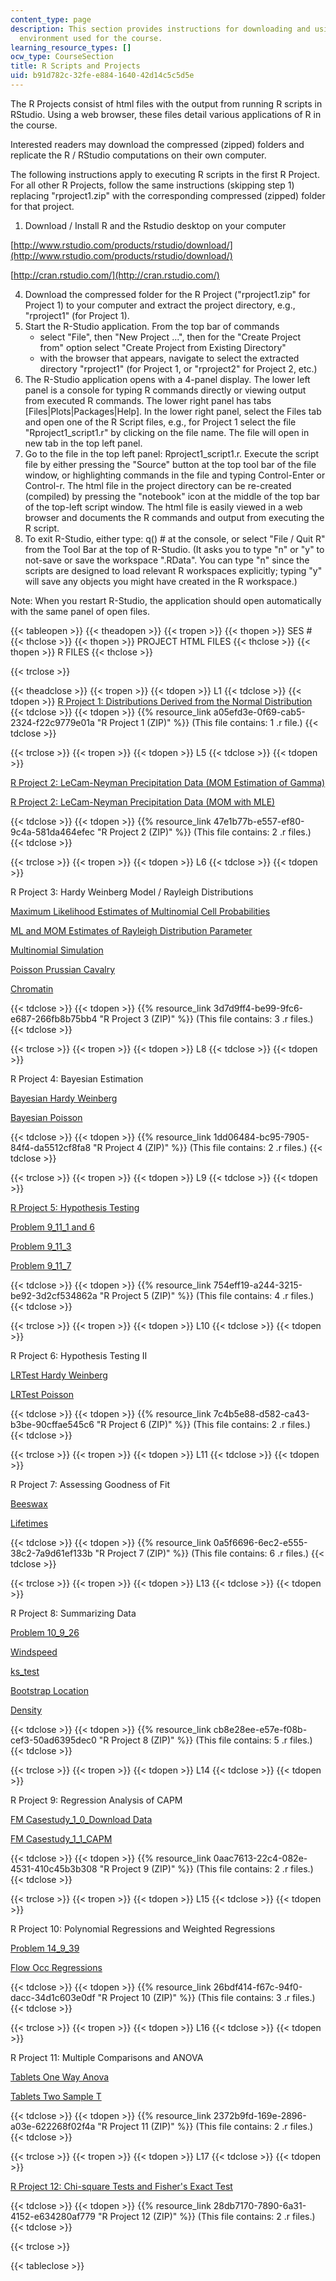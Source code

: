 ```yaml
---
content_type: page
description: This section provides instructions for downloading and using the software
  environment used for the course.
learning_resource_types: []
ocw_type: CourseSection
title: R Scripts and Projects
uid: b91d782c-32fe-e884-1640-42d14c5c5d5e
---
```


The R Projects consist of html files with the output from running R scripts in RStudio. Using a web browser, these files detail various applications of R in the course.

Interested readers may download the compressed (zipped) folders and replicate the R / RStudio computations on their own computer.

The following instructions apply to executing R scripts in the first R Project. For all other R Projects, follow the same instructions (skipping step 1) replacing "rproject1.zip" with the corresponding compressed (zipped) folder for that project.

1.  Download / Install R and the Rstudio desktop on your computer

[http://www.rstudio.com/products/rstudio/download/](http://www.rstudio.com/products/rstudio/download/)

[http://cran.rstudio.com/](http://cran.rstudio.com/)

4.  Download the compressed folder for the R Project ("rproject1.zip" for Project 1) to your computer and extract the project directory, e.g., "rproject1" (for Project 1).
5.  Start the R-Studio application. From the top bar of commands
    *   select "File", then "New Project ...", then for the "Create Project from" option select "Create Project from Existing Directory"
    *   with the browser that appears, navigate to select the extracted directory "rproject1" (for Project 1, or "rproject2" for Project 2, etc.)
6.  The R-Studio application opens with a 4-panel display. The lower left panel is a console for typing R commands directly or viewing output from executed R commands. The lower right panel has tabs \[Files|Plots|Packages|Help\]. In the lower right panel, select the Files tab and open one of the R Script files, e.g., for Project 1 select the file "Rproject1\_script1.r" by clicking on the file name. The file will open in new tab in the top left panel.
7.  Go to the file in the top left panel: Rproject1\_script1.r. Execute the script file by either pressing the "Source" button at the top tool bar of the file window, or highlighting commands in the file and typing Control-Enter or Control-r. The html file in the project directory can be re-created (compiled) by pressing the "notebook" icon at the middle of the top bar of the top-left script window. The html file is easily viewed in a web browser and documents the R commands and output from executing the R script.
8.  To exit R-Studio, either type: q() # at the console, or select "File / Quit R" from the Tool Bar at the top of R-Studio. (It asks you to type "n" or "y" to not-save or save the workspace ".RData". You can type "n" since the scripts are designed to load relevant R workspaces explicitly; typing "y" will save any objects you might have created in the R workspace.)

Note: When you restart R-Studio, the application should open automatically with the same panel of open files.

{{< tableopen >}}
{{< theadopen >}}
{{< tropen >}}
{{< thopen >}}
SES #
{{< thclose >}}
{{< thopen >}}
PROJECT HTML FILES
{{< thclose >}}
{{< thopen >}}
R FILES
{{< thclose >}}

{{< trclose >}}

{{< theadclose >}}
{{< tropen >}}
{{< tdopen >}}
L1
{{< tdclose >}}
{{< tdopen >}}
[R Project 1: Distributions Derived from the Normal Distribution](/ans7870/18/18.443/s15/projects/Rproject1_script1.html)
{{< tdclose >}}
{{< tdopen >}}
{{% resource_link a05efd3e-0f69-cab5-2324-f22c9779e01a "R Project 1 (ZIP)" %}} (This file contains: 1 .r file.)
{{< tdclose >}}

{{< trclose >}}
{{< tropen >}}
{{< tdopen >}}
L5
{{< tdclose >}}
{{< tdopen >}}


[R Project 2: LeCam-Neyman Precipitation Data (MOM Estimation of Gamma)](/ans7870/18/18.443/s15/projects/Rproject2_script1_gamma_MOM.html)

[R Project 2: LeCam-Neyman Precipitation Data (MOM with MLE)](/ans7870/18/18.443/s15/projects/Rproject2_script2_gamma_MOMwithMLE.html)


{{< tdclose >}}
{{< tdopen >}}
{{% resource_link 47e1b77b-e557-ef80-9c4a-581da464efec "R Project 2 (ZIP)" %}} (This file contains: 2 .r files.)
{{< tdclose >}}

{{< trclose >}}
{{< tropen >}}
{{< tdopen >}}
L6
{{< tdclose >}}
{{< tdopen >}}


R Project 3: Hardy Weinberg Model / Rayleigh Distributions

[Maximum Likelihood Estimates of Multinomial Cell Probabilities](/ans7870/18/18.443/s15/projects/Rproject3_rmd_multinomial_theory.html)

[ML and MOM Estimates of Rayleigh Distribution Parameter](/ans7870/18/18.443/s15/projects/Rproject3_rmd_rayleigh_theory.html)

[Multinomial Simulation](/ans7870/18/18.443/s15/projects/Rproject3_script1_multinomial_simulation.html)

[Poisson Prussian Cavalry](/ans7870/18/18.443/s15/projects/Rproject3_script3_Poisson_PrussianCavalry.html)

[Chromatin](/ans7870/18/18.443/s15/projects/Rproject3_script4_Chromatin.html)


{{< tdclose >}}
{{< tdopen >}}
{{% resource_link 3d7d9ff4-be99-9fc6-e687-266fb8b75bb4 "R Project 3 (ZIP)" %}} (This file contains: 3 .r files.)
{{< tdclose >}}

{{< trclose >}}
{{< tropen >}}
{{< tdopen >}}
L8
{{< tdclose >}}
{{< tdopen >}}


R Project 4: Bayesian Estimation

[Bayesian Hardy Weinberg](/ans7870/18/18.443/s15/projects/Rproject4_Bayesian_HardyWeinberg.html)

[Bayesian Poisson](/ans7870/18/18.443/s15/projects/Rproject4_Bayesian_Poisson.html)


{{< tdclose >}}
{{< tdopen >}}
{{% resource_link 1dd06484-bc95-7905-84f4-da5512cf8fa8 "R Project 4 (ZIP)" %}} (This file contains: 2 .r files.)
{{< tdclose >}}

{{< trclose >}}
{{< tropen >}}
{{< tdopen >}}
L9
{{< tdclose >}}
{{< tdopen >}}


[R Project 5: Hypothesis Testing](/ans7870/18/18.443/s15/projects/RProject5_HypothesisTesting.html)

[Problem 9\_11\_1 and 6](/ans7870/18/18.443/s15/projects/Problem_9_11_1and6.html)

[Problem 9\_11\_3](/ans7870/18/18.443/s15/projects/Problem_9_11_3.html)

[Problem 9\_11\_7](/ans7870/18/18.443/s15/projects/Problem_9_11_7.html)


{{< tdclose >}}
{{< tdopen >}}
{{% resource_link 754eff19-a244-3215-be92-3d2cf534862a "R Project 5 (ZIP)" %}} (This file contains: 4 .r files.)
{{< tdclose >}}

{{< trclose >}}
{{< tropen >}}
{{< tdopen >}}
L10
{{< tdclose >}}
{{< tdopen >}}


R Project 6: Hypothesis Testing II

[LRTest Hardy Weinberg](/ans7870/18/18.443/s15/projects/Rproject6_LRTest_HardyWeinberg.html)

[LRTest Poisson](/ans7870/18/18.443/s15/projects/Rproject6_LRTest_Poisson.html)


{{< tdclose >}}
{{< tdopen >}}
{{% resource_link 7c4b5e88-d582-ca43-b3be-90cffae545c6 "R Project 6 (ZIP)" %}} (This file contains: 2 .r files.)
{{< tdclose >}}

{{< trclose >}}
{{< tropen >}}
{{< tdopen >}}
L11
{{< tdclose >}}
{{< tdopen >}}


R Project 7: Assessing Goodness of Fit

[Beeswax](/ans7870/18/18.443/s15/projects/Rproject7_5_beeswax.html)

[Lifetimes](/ans7870/18/18.443/s15/projects/Rproject7_6_lifetimes.html)


{{< tdclose >}}
{{< tdopen >}}
{{% resource_link 0a5f6696-6ec2-e555-38c2-7a9d61ef133b "R Project 7 (ZIP)" %}} (This file contains: 6 .r files.)
{{< tdclose >}}

{{< trclose >}}
{{< tropen >}}
{{< tdopen >}}
L13
{{< tdclose >}}
{{< tdopen >}}


R Project 8: Summarizing Data

[Problem 10\_9\_26](/ans7870/18/18.443/s15/projects/Problem_10_9_26.html)

[Windspeed](/ans7870/18/18.443/s15/projects/Rproject8_1_windspeed.html)

[ks\_test](/ans7870/18/18.443/s15/projects/Rproject8_2_ks_test.html)

[Bootstrap Location](/ans7870/18/18.443/s15/projects/Rproject8_3_bootstrap_location.html)

[Density](/ans7870/18/18.443/s15/projects/Rproject8_4_density.html)


{{< tdclose >}}
{{< tdopen >}}
{{% resource_link cb8e28ee-e57e-f08b-cef3-50ad6395dec0 "R Project 8 (ZIP)" %}} (This file contains: 5 .r files.)
{{< tdclose >}}

{{< trclose >}}
{{< tropen >}}
{{< tdopen >}}
L14
{{< tdclose >}}
{{< tdopen >}}


R Project 9: Regression Analysis of CAPM

[FM Casestudy\_1\_0\_Download Data](/ans7870/18/18.443/s15/projects/fm_casestudy_1_0_DownloadData.html)

[FM Casestudy\_1\_1\_CAPM](/ans7870/18/18.443/s15/projects/fm_casestudy_1_1_CAPM.html)


{{< tdclose >}}
{{< tdopen >}}
{{% resource_link 0aac7613-22c4-082e-4531-410c45b3b308 "R Project 9 (ZIP)" %}} (This file contains: 2 .r files.)
{{< tdclose >}}

{{< trclose >}}
{{< tropen >}}
{{< tdopen >}}
L15
{{< tdclose >}}
{{< tdopen >}}


R Project 10: Polynomial Regressions and Weighted Regressions

[Problem 14\_9\_39](/ans7870/18/18.443/s15/projects/Problem_14_9_39.html)

[Flow Occ Regressions](/ans7870/18/18.443/s15/projects/Rproject10_flow_occ_regressions.html)


{{< tdclose >}}
{{< tdopen >}}
{{% resource_link 26bdf414-f67c-94f0-dacc-34d1c603e0df "R Project 10 (ZIP)" %}} (This file contains: 3 .r files.)
{{< tdclose >}}

{{< trclose >}}
{{< tropen >}}
{{< tdopen >}}
L16
{{< tdclose >}}
{{< tdopen >}}


R Project 11: Multiple Comparisons and ANOVA

[Tablets One Way Anova](/ans7870/18/18.443/s15/projects/Rproject11_Tablets_OneWayAnova.html)

[Tablets Two Sample T](/ans7870/18/18.443/s15/projects/Rproject11_Tablets_TwoSampleT.html)


{{< tdclose >}}
{{< tdopen >}}
{{% resource_link 2372b9fd-169e-2896-a03e-622268f02f4a "R Project 11 (ZIP)" %}} (This file contains: 2 .r files.)
{{< tdclose >}}

{{< trclose >}}
{{< tropen >}}
{{< tdopen >}}
L17
{{< tdclose >}}
{{< tdopen >}}


[R Project 12: Chi-square Tests and Fisher's Exact Test](/ans7870/18/18.443/s15/projects/RProject12_ChisquareTest.html)


{{< tdclose >}}
{{< tdopen >}}
{{% resource_link 28db7170-7890-6a31-4152-e634280af779 "R Project 12 (ZIP)" %}} (This file contains: 2 .r files.)
{{< tdclose >}}

{{< trclose >}}

{{< tableclose >}}